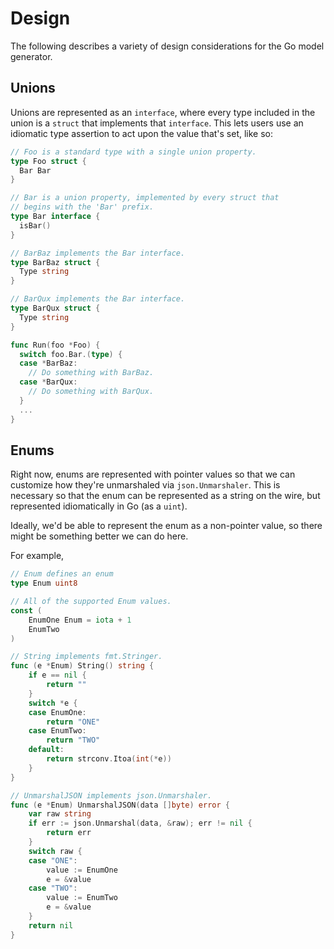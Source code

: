 # Design

The following describes a variety of design considerations for the
Go model generator.

## Unions

Unions are represented as an `interface`, where every type included
in the union is a `struct` that implements that `interface`. This
lets users use an idiomatic type assertion to act upon the value
that's set, like so:

```go
// Foo is a standard type with a single union property.
type Foo struct {
  Bar Bar
}

// Bar is a union property, implemented by every struct that
// begins with the 'Bar' prefix.
type Bar interface {
  isBar()
}

// BarBaz implements the Bar interface.
type BarBaz struct {
  Type string
}

// BarQux implements the Bar interface.
type BarQux struct {
  Type string
}

func Run(foo *Foo) {
  switch foo.Bar.(type) {
  case *BarBaz:
    // Do something with BarBaz.
  case *BarQux:
    // Do something with BarQux.
  }
  ...
}
```

## Enums

Right now, enums are represented with pointer values so that we
can customize how they're unmarshaled via `json.Unmarshaler`. This
is necessary so that the enum can be represented as a string on the
wire, but represented idiomatically in Go (as a `uint`).

Ideally, we'd be able to represent the enum as a non-pointer value,
so there might be something better we can do here.

For example,

```go
// Enum defines an enum
type Enum uint8

// All of the supported Enum values.
const (
	EnumOne Enum = iota + 1
	EnumTwo
)

// String implements fmt.Stringer.
func (e *Enum) String() string {
	if e == nil {
		return ""
	}
	switch *e {
	case EnumOne:
		return "ONE"
	case EnumTwo:
		return "TWO"
	default:
		return strconv.Itoa(int(*e))
	}
}

// UnmarshalJSON implements json.Unmarshaler.
func (e *Enum) UnmarshalJSON(data []byte) error {
	var raw string
	if err := json.Unmarshal(data, &raw); err != nil {
		return err
	}
	switch raw {
	case "ONE":
		value := EnumOne
		e = &value
	case "TWO":
		value := EnumTwo
		e = &value
	}
	return nil
}
```
